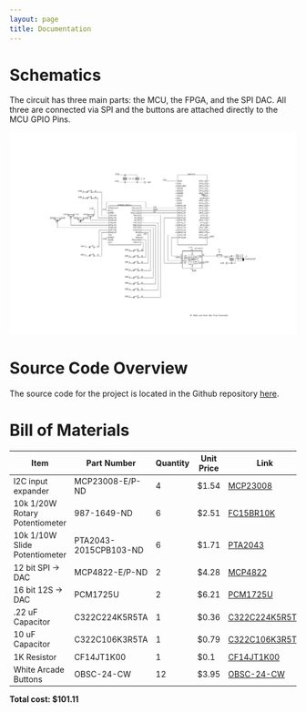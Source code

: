 ```yaml
---
layout: page
title: Documentation
---
```


# Schematics
<!-- Include images of the schematics for your system. They should follow best practices for schematic drawings with all parts and pins clearly labeled. You may draw your schematics either with a software tool or neatly by hand. -->

The circuit has three main parts: the MCU, the FPGA, and the SPI DAC. All three are connected via SPI and the buttons are attached directly to the MCU GPIO Pins.


<div style="text-align: center">
  <img src="./assets/schematics/Final_Schematic.png" alt="fpga block diagram" width="1000" />
</div>


# Source Code Overview
<!-- This section should include information to describe the organization of the code base and highlight how the code connects. -->

The source code for the project is located in the Github repository [here](https://github.com/ERejto/FPGA_Synthesizer).

# Bill of Materials
<!-- The bill of materials should include all the parts used in your project along with the prices and links.  -->

| Item | Part Number | Quantity | Unit Price | Link |
| ---- | ----------- | ----- | ---- | ---- |
|  I2C input expander |  MCP23008-E/P-ND | 4 | $1.54 |  [MCP23008](https://www.digikey.com/en/products/detail/microchip-technology/MCP23008-E-P/735951) |
| 10k 1/20W Rotary Potentiometer | 987-1649-ND | 6 | $2.51 | [FC15BR10K](https://www.digikey.com/en/products/detail/tt-electronics-bi/P0915N-FC15BR10K/4780740) |
| 10k 1/10W Slide Potentiometer | PTA2043-2015CPB103-ND | 6 | $1.71 | [PTA2043](https://www.digikey.com/en/products/detail/bourns-inc/PTA2043-2015CPB103/3781176) | 
| 12 bit SPI -> DAC | MCP4822-E/P-ND | 2 | $4.28 | [MCP4822](https://www.digikey.com/en/products/detail/microchip-technology/MCP4822-E-P/951465) |
| 16 bit 12S -> DAC | PCM1725U | 2 |  $6.21 | [PCM1725U](https://www.digikey.com/en/products/detail/texas-instruments/PCM1725U/266113) | 
| .22 uF Capacitor | C322C224K5R5TA | 1 | $0.36 | [C322C224K5R5TA](https://www.digikey.com/en/products/detail/kemet/C322C224K5R5TA/818129?utm_adgroup=General&utm_source=google&utm_medium=cpc&utm_campaign=PMax%20Shopping_Product_Zombie%20SKUs&utm_term=&utm_content=General&utm_id=go_cmp-17815035045_adg-_ad-__dev-c_ext-_prd-818129_sig-CjwKCAiA98WrBhAYEiwA2WvhOp8smfIAbqDaWpT1sOhDM8XLcz0bRCDB6kGSJnp--Ci0fapCdgxQahoCFn8QAvD_BwE&gad_source=1&gclid=CjwKCAiA98WrBhAYEiwA2WvhOp8smfIAbqDaWpT1sOhDM8XLcz0bRCDB6kGSJnp--Ci0fapCdgxQahoCFn8QAvD_BwE) | 
| 10 uF Capacitor | C322C106K3R5TA | 1 | $0.79 | [C322C106K3R5TA](https://www.digikey.com/en/products/detail/kemet/C322C106K3R5TA/6562379?utm_adgroup=&utm_source=google&utm_medium=cpc&utm_campaign=PMax%20Shopping_Product_Medium%20ROAS%20Categories&utm_term=&utm_content=&utm_id=go_cmp-20223376311_adg-_ad-__dev-c_ext-_prd-6562379_sig-CjwKCAiA98WrBhAYEiwA2WvhOmpwLSOmYx4mipdkroVNfaqsUpcP0VC3hJqmt-B-ogxktoCUDBqWchoCdCAQAvD_BwE&gad_source=1&gclid=CjwKCAiA98WrBhAYEiwA2WvhOmpwLSOmYx4mipdkroVNfaqsUpcP0VC3hJqmt-B-ogxktoCUDBqWchoCdCAQAvD_BwE)|
| 1K Resistor | CF14JT1K00 | 1 | $0.1 | [CF14JT1K00](https://www.digikey.com/en/products/detail/stackpole-electronics-inc/CF14JT1K00/1741314)|
| White Arcade Buttons | OBSC-24-CW | 12 | $3.95 | [OBSC-24-CW](https://paradisearcadeshop.com/products/sanwa-obsc-24-snap-in-button-clear-white?variant=34672638591138)|



<!-- Need to add amp, speaker, buttons, and any resistors/caps used in final production -->

**Total cost: $101.11**
